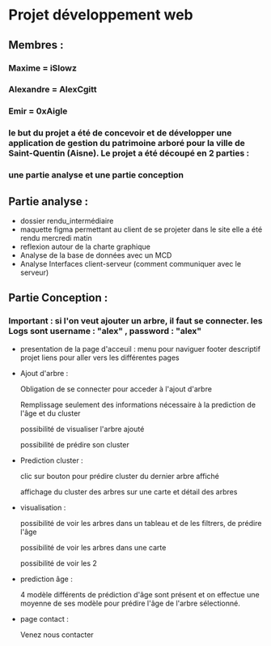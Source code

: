 # Projet développement web
## Membres : 
### Maxime = iSlowz
### Alexandre = AlexCgitt
### Emir = 0xAigle

### le but du projet a été de concevoir et de développer une application de gestion du patrimoine arboré pour la ville de Saint-Quentin (Aisne). Le projet a été découpé en 2 parties : 
### une partie analyse et une partie conception

## Partie analyse :

- dossier rendu_intermédiaire
- maquette figma permettant au client de se projeter dans le site elle a été rendu mercredi matin
- reflexion autour de la charte graphique 
- Analyse de la base de données avec un MCD
- Analyse Interfaces client-serveur (comment communiquer avec le serveur)

## Partie Conception :

### Important : si l'on veut ajouter un arbre, il faut se connecter. les Logs sont username : "alex" , password : "alex"

- presentation de la page d'acceuil :
    menu pour naviguer
    footer
    descriptif projet
    liens pour aller vers les différentes pages

- Ajout d'arbre :

    Obligation de se connecter pour acceder à l'ajout d'arbre
    
	Remplissage seulement des informations nécessaire à la prediction de l'âge et du cluster

    possibilité de visualiser l'arbre ajouté

    possibilité de prédire son cluster

- Prediction cluster :

    clic sur bouton pour prédire cluster du dernier arbre affiché

    affichage du cluster des arbres sur une carte et détail des arbres

- visualisation :

    possibilité de voir les arbres dans un tableau et de les filtrers, de prédire l'âge

    possibilité de voir les arbres dans une carte 

    possibilité de voir les 2

- prediction âge :

    4 modèle différents de prédiction d'âge sont présent et on effectue une moyenne de ses modèle pour prédire l'âge de l'arbre sélectionné.

- page contact :

    Venez nous contacter



